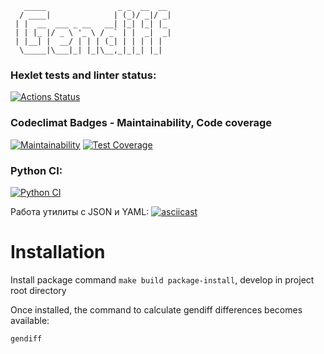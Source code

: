 ```
   _____                _ _  __  __ 
  / ____|              | (_)/ _|/ _|
 | |  __  ___ _ __   __| |_| |_| |_ 
 | | |_ |/ _ \ '_ \ / _` | |  _|  _|
 | |__| |  __/ | | | (_| | | | | |  
  \_____|\___|_| |_|\__,_|_|_| |_|  
```  
### Hexlet tests and linter status:
[![Actions Status](https://github.com/Neyghyw/python-project-50/workflows/hexlet-check/badge.svg)](https://github.com/Neyghyw/python-project-50/actions)

### Codeclimat Badges - Maintainability, Code coverage
[![Maintainability](https://api.codeclimate.com/v1/badges/062f600091151a0f1166/maintainability)](https://codeclimate.com/github/Neyghyw/python-project-50/maintainability)
[![Test Coverage](https://api.codeclimate.com/v1/badges/062f600091151a0f1166/test_coverage)](https://codeclimate.com/github/Neyghyw/python-project-50/test_coverage)

### Python CI:
[![Python CI](https://github.com/Neyghyw/python-project-50/actions/workflows/python-app.yml/badge.svg)](https://github.com/Neyghyw/python-project-50/actions/workflows/python-app.yml)

Работа утилиты с JSON и YAML:
[![asciicast](https://asciinema.org/a/545837.svg)](https://asciinema.org/a/545837)

# Installation
Install package command ```make build package-install```, develop in project root directory

Once installed, the command to calculate gendiff differences becomes available:
```
gendiff
```

